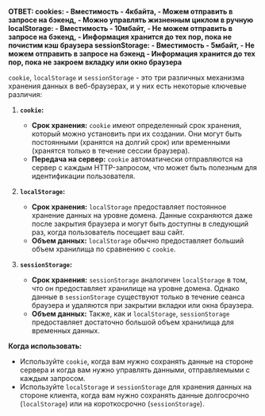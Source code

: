 **ОТВЕТ:
	cookies: 
		- Вместимость - 4кбайта, 
		- Можем отправить в запросе на бэкенд, 
		- Можно управлять жизненным циклом в ручную
	localStorage: 
		- Вместимость - 10мбайт, 
		- Не можем отправить в запросе на бэкенд, 
		- Информация хранится до тех пор, пока не почистим кэш браузера
	sessionStorage: 
		- Вместимость - 5мбайт, 
		- Не можем отправить в запросе на бэкенд
		- Информация хранится до тех пор, пока не закроем вкладку или окно браузера**

`cookie`, `localStorage` и `sessionStorage` - это три различных механизма хранения данных в веб-браузерах, и у них есть некоторые ключевые различия:

1. **`cookie`:**
   - **Срок хранения:** `cookie` имеют определенный срок хранения, который можно установить при их создании. Они могут быть постоянными (хранятся на долгий срок) или временными (хранятся только в течение сессии браузера).
   - **Передача на сервер:** `cookie` автоматически отправляются на сервер с каждым HTTP-запросом, что может быть полезным для идентификации пользователя.

2. **`localStorage`:**
   - **Срок хранения:** `localStorage` предоставляет постоянное хранение данных на уровне домена. Данные сохраняются даже после закрытия браузера и могут быть доступны в следующий раз, когда пользователь посещает ваш сайт.
   - **Объем данных:** `localStorage` обычно предоставляет больший объем хранилища по сравнению с `cookie`.

3. **`sessionStorage`:**
   - **Срок хранения:** `sessionStorage` аналогичен `localStorage` в том, что он предоставляет хранилище на уровне домена. Однако данные в `sessionStorage` существуют только в течение сеанса браузера и удаляются при закрытии вкладки или окна браузера.
   - **Объем данных:** Также, как и `localStorage`, `sessionStorage` предоставляет достаточно большой объем хранилища для временных данных.

**Когда использовать:**
- Используйте `cookie`, когда вам нужно сохранять данные на стороне сервера и когда вам нужно управлять данными, отправляемыми с каждым запросом.
- Используйте `localStorage` и `sessionStorage` для хранения данных на стороне клиента, когда вам нужно сохранять данные долгосрочно (`localStorage`) или на короткосрочно (`sessionStorage`).